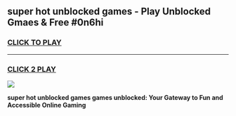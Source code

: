 
## super hot unblocked games - Play Unblocked Gmaes & Free #0n6hi
<h3>
<a href="https://premium.freeplayer.one?title=super_hot_unblocked_games&ref=01M">CLICK TO PLAY</a></h3>
<hr>

<h3>
<a href="https://premium.freeplayer.one?title=super_hot_unblocked_games&ref=01M">CLICK 2 PLAY</a>
  
</h3>

<a href="https://premium.freeplayer.one?title=super_hot_unblocked_games&ref=01M"><img src="https://clearcache.store/games.png"></a>


**super hot unblocked games games unblocked: Your Gateway to Fun and Accessible Online Gaming**

